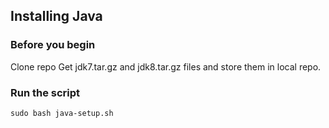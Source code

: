 ## Installing Java

### Before you begin
Clone repo
Get jdk7.tar.gz and jdk8.tar.gz files and store them in local repo.

### Run the script
```
sudo bash java-setup.sh
```
